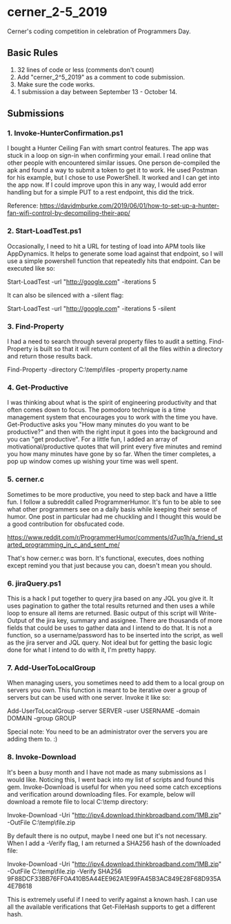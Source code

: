 # cerner_2-5_2019

Cerner's coding competition in celebration of Programmers Day.

## Basic Rules

1. 32 lines of code or less (comments don't count)
2. Add "cerner_2^5_2019" as a comment to code submission.
3. Make sure the code works.
4. 1 submission a day between September 13 - October 14.

## Submissions

### 1. Invoke-HunterConfirmation.ps1
I bought a Hunter Ceiling Fan with smart control features. The app was stuck in a loop on sign-in when confirming your email. I read online that other people with encountered similar issues. One person de-compiled the apk and found a way to submit a token to get it to work. He used Postman for his example, but I chose to use PowerShell. It worked and I can get into the app now. If I could improve upon this in any way, I would add error handling but for a simple PUT to a rest endpoint, this did the trick.

Reference: https://davidmburke.com/2019/06/01/how-to-set-up-a-hunter-fan-wifi-control-by-decompiling-their-app/

### 2. Start-LoadTest.ps1
Occasionally, I need to hit a URL for testing of load into APM tools like AppDynamics. It helps to generate some load against that endpoint, so I will use a simple powershell function that repeatedly hits that endpoint. Can be executed like so:

Start-LoadTest -url "http://google.com" -iterations 5

It can also be silenced with a -silent flag:

Start-LoadTest -url "http://google.com" -iterations 5 -silent


### 3. Find-Property
I had a need to search through several property files to audit a setting. Find-Property is built so that it will return content of all the files within a directory and return those results back.

Find-Property -directory C:\temp\files -property property.name

### 4. Get-Productive

I was thinking about what is the spirit of engineering productivity and that often comes down to focus. The pomodoro technique is a time management system that encourages you to work with the time you have. Get-Productive asks you "How many minutes do you want to be productive?" and then with the right input it goes into the background and you can "get productive". For a little fun, I added an array of motivational/productive quotes that will print every five minutes and remind you how many minutes have gone by so far. When the timer completes, a pop up window comes up wishing your time was well spent. 

### 5. cerner.c

Sometimes to be more productive, you need to step back and have a little fun. I follow a subreddit called ProgrammerHumor. It's fun to be able to see what other programmers see on a daily basis while keeping their sense of humor. One post in particular had me chuckling and I thought this would be a good contribution for obsfucated code. 

https://www.reddit.com/r/ProgrammerHumor/comments/d7up1h/a_friend_started_programming_in_c_and_sent_me/

That's how cerner.c was born. It's functional, executes, does nothing except remind you that just because you can, doesn't mean you should. 

### 6. jiraQuery.ps1

This is a hack I put together to query jira based on any JQL you give it. It uses pagination to gather the total results returned and then uses a while loop to ensure all items are returned. Basic output of this script will Write-Output of the jira key, summary and assignee. There are thousands of more fields that could be uses to gather data and I intend to do that. It is not a function, so a username/password has to be inserted into the script, as well as the jira server and JQL query. Not ideal but for getting the basic logic done for what I intend to do with it, I'm pretty happy. 

### 7. Add-UserToLocalGroup

When managing users, you sometimes need to add them to a local group on servers you own. This function is meant to be iterative over a group of servers but can be used with one server. Invoke it like so:

Add-UserToLocalGroup -server SERVER -user USERNAME -domain DOMAIN -group GROUP

Special note: You need to be an administrator over the servers you are adding them to. :)

### 8. Invoke-Download
It's been a busy month and I have not made as many submissions as I would like. Noticing this, I went back into my list of scripts and found this gem. Invoke-Download is useful for when you need some catch exceptions and verification around downloading files. For example, below will download a remote file to local C:\temp directory:

Invoke-Download -Uri "http://ipv4.download.thinkbroadband.com/1MB.zip" -OutFile C:\temp\file.zip

By default there is no output, maybe I need one but it's not necessary. When I add a -Verify flag, I am returned a SHA256 hash of the downloaded file:

Invoke-Download -Uri "http://ipv4.download.thinkbroadband.com/1MB.zip" -OutFile C:\temp\file.zip -Verify SHA256
9F88DCF33BB76FF0A410B5A44EE962A1E99FA45B3AC849E28F68D935A4E7B618

This is extremely useful if I need to verify against a known hash. I can use all the available verifications that Get-FileHash supports to get a different hash. 